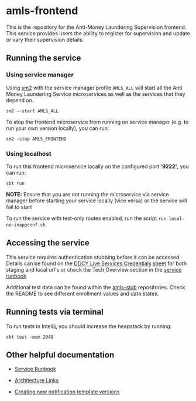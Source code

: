amls-frontend
=============

This is the repository for the Anti-Money Laundering Supervision frontend. This service provides users the ability to register for supervision
and update or vary their supervision details.

## Running the service

### Using service manager

Using [sm2](https://github.com/hmrc/sm2)
with the service manager profile `AMLS_ALL` will start
all the Anti Money Laundering Service microservices as well as the services
that they depend on.

```
sm2 --start AMLS_ALL
```

To stop the frontend microservice from running on service manager (e.g. to run your own version locally), you can run:

```
sm2 -stop AMLS_FRONTEND
```

### Using localhost

To run this frontend microservice locally on the configured port **'9222'**, you can run:

```
sbt run 
```

**NOTE:** Ensure that you are not running the microservice via service manager before starting your service locally (vice versa) or the service will fail to start

To run the service with test-only routes enabled, run the script `run-local-no-inappconf.sh`.


## Accessing the service

This service requires authentication stubbing before it can be accessed. Details can be found on the
[DDCY Live Services Credentials sheet](https://docs.google.com/spreadsheets/d/1ecLTROmzZtv97jxM-5LgoujinGxmDoAuZauu2tFoAVU/edit?gid=1186990023#gid=1186990023)
for both staging and local url's or check the Tech Overview section in the
[service runbook ](https://confluence.tools.tax.service.gov.uk/display/ELSY/AMLS+Service+Summary)

Additional test data can be found within the [amls-stub](https://github.com/hmrc/amls-stub) repositories. Check the README to see different enrollment values and data states.


## Running tests via terminal

To run tests in Intellij, you should increase the heapstack by running:

```
sbt test -mem 2048
```

## Other helpful documentation

* [Service Runbook](https://confluence.tools.tax.service.gov.uk/display/ELSY/Anti+Money+Laundering+Supervision+%28AMLS%29+Runbook)

* [Architecture Links](https://confluence.tools.tax.service.gov.uk/display/ELSY/AMLS+Architecture)

* [Creating new notification template versions](documentation/template-versions.md)
 



